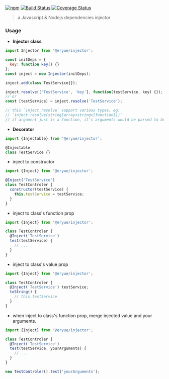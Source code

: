 [![npm](https://img.shields.io/npm/v/@eryue/injector.svg?label=version)](https://www.npmjs.com/package/@eryue/injector) [![Build Status](https://travis-ci.org/famanoder/dependencies-injector.svg?branch=master)](https://travis-ci.org/famanoder/dependencies-injector) [![Coverage Status](https://coveralls.io/repos/github/famanoder/dependencies-injector/badge.svg?branch=master)](https://coveralls.io/github/famanoder/dependencies-injector?branch=master)

> a Javascript & Nodejs dependencies injector

### Usage

* **Injector class**

```js
import Injector from '@eryue/injector';

const initDeps = {
  key: function key() {}
};
const inject = new Injector(initDeps);

inject.add(class TestService{});

inject.resolve(['TestService', 'key'], function(testService, key) {});
// or
const [testService] = inject.resolve('TestService');

// this `inject.resolve` support various types, eg:
// `inject.resolve(string[array<string>[function]])` 
// if argument just is a function, it's arguments would be parsed to be an array to be resolved.
```

* **Decorator**

```js
import {Injectable} from '@eryue/injector';

@Injectable
class TestService {}
```

* inject to constructor

```js
import {Inject} from '@eryue/injector';

@Inject('TestService')
class TestControler {
  constructor(testService) {
    this.testService = testService;
  }
}
```

* inject to class's function prop

```js
import {Inject} from '@eryue/injector';

class TestControler {
  @Inject('TestService')
  test(testService) {
    // ...
  }
}
```

* inject to class's value prop

```js
import {Inject} from '@eryue/injector';

class TestControler {
  @Inject('TestService') testService;
  toString() {
    // this.testService
  }
}
```

* when inject to class's function prop, merge injected value and your arguments.

```js
import {Inject} from '@eryue/injector';

class TestControler {
  @Inject('TestService')
  test(testService, yourArguments) {
    // ...
  }
}

new TestControler().test('yourArguments');
```
